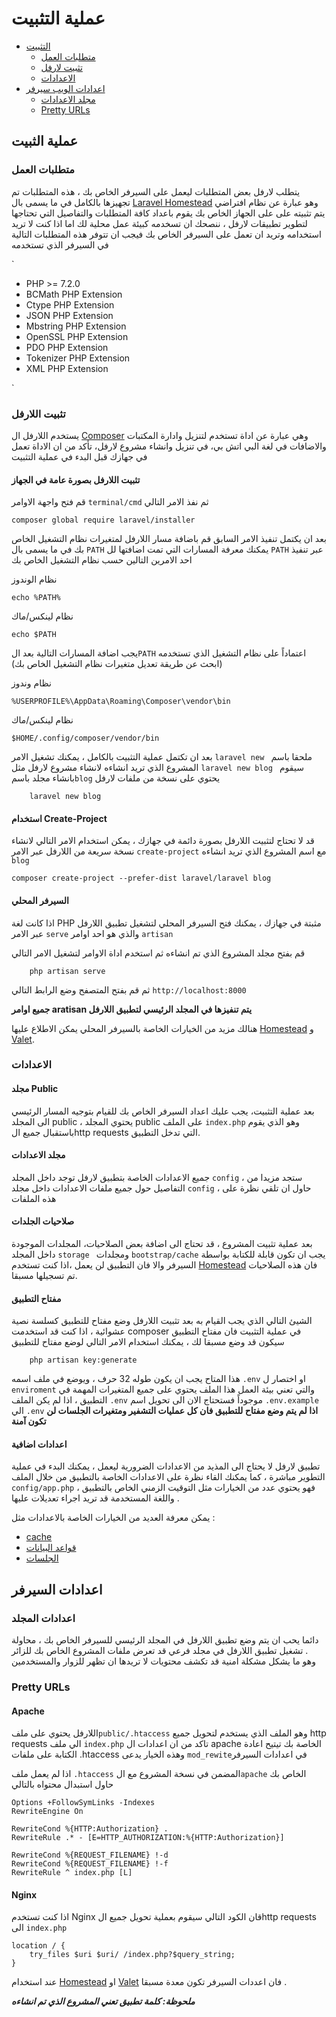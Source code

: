 # عملية التثبيت

- [التثبيت ](#installation)
    - [متطلبات العمل](#server-requirements)
    - [تثبيت لارفل](#installing-laravel)
    - [الاعدادات](#configuration)
- [اعدادات الويب سيرفر](#web-server-configuration)
    - [ مجلد الاعدادات](#directory-configuration)
    - [Pretty URLs](#pretty-urls)

<a name="installation"></a>
## عملية الثبيت

<a name="server-requirements"></a>
### متطلبات العمل

يتطلب لارفل بعض المتطلبات ليعمل على السيرفر الخاص بك ، هذه المتطلبات تم تجهيزها بالكامل في ما يسمى بال [Laravel Homestead](/docs/{{version}}/homestead)
وهو عبارة عن نظام افتراضي يتم تثبيته على على الجهاز الخاص بك   يقوم باعداد كافة المتطلبات والتفاصيل التي تحتاجها لتطوير تطبيقات لارفل ،  ننصحك ان تسخدمه كبيئة عمل محلية لك 
اما اذا كنت لا تريد استخدامه وتريد ان تعمل على السيرفر الخاص بك فيجب ان تتوفر هذه  المتطلبات التالية في السيرفر الذي تستخدمه  


`
<div class="content-list" markdown="1">

- PHP >= 7.2.0
- BCMath PHP Extension
- Ctype PHP Extension
- JSON PHP Extension
- Mbstring PHP Extension
- OpenSSL PHP Extension
- PDO PHP Extension
- Tokenizer PHP Extension
- XML PHP Extension
</div>
`




<a name="installing-laravel"></a>
### تثبيت اللارفل

يستخدم اللارفل ال
 [Composer](https://getcomposer.org) 
 وهي عبارة عن اداة تستخدم  لتنزيل وادارة  المكتبات والاضافات في لغة البي اتش بي،  في تنزيل وانشاء مشروع لارفل، تأكد  من  ان الاداة  تعمل في جهازك قبل البدء في عملية التثبيت  



#### تثبيت اللارفل بصورة عامة في الجهاز

قم فتح واجهة الاوامر `terminal/cmd` ثم  نفذ الامر التالي 

    composer global require laravel/installer
    
    
 بعد ان يكتمل تنفيذ الامر السابق قم باضافة مسار اللارفل لمتغيرات نظام التشغيل الخاص بك في ما يسمى بال `PATH` 
يمكنك معرفة المسارات التي تمت اضافتها لل `PATH` 
عبر تنفيذ احد الامرين التالين حسب نظام التشغيل الخاص بك 

نظام الوندوز

	echo %PATH%



نظام لينكس/ماك

	echo $PATH



يجب اضافة المسارات التالية بعد ال`PATH` اعتماداً على نظام التشغيل الذي تستخدمه 
(ابحث عن طريقة تعديل متغيرات نظام التشغيل الخاص بك)


نظام وندوز

	%USERPROFILE%\AppData\Roaming\Composer\vendor\bin



نظام لينكس/ماك

	$HOME/.config/composer/vendor/bin




بعد ان تكتمل عملية التثبيت بالكامل ، يمكنك تشغيل الامر `laravel new ` ملحقا باسم المشروع الذي تريد انشاءه لانشاء مشروع لارفل مثل  `laravel new blog ` سيقوم بانشاء مجلد باسم`blog` يحتوي على نسخة من ملفات لارفل 


		laravel new blog


#### استخدام  Create-Project


قد لا تحتاج لتثبيت اللارفل بصورة دائمة في جهازك ، يمكن استخدام الامر التالي لانشاء  نسخة سريعة من اللارفل عبر الامر `create-project`
مع اسم المشروع الذي تريد انشاءه `blog`

    composer create-project --prefer-dist laravel/laravel blog


#### السيرفر المحلي

اذا كانت لغة PHP مثبتة في جهازك ، يمكنك فتح السيرفر المحلي لتشغيل تطبيق اللارفل عبر الامر `serve` والذي هو احد اوامر `artisan` 





قم بفتح مجلد المشروع الذي تم انشاءه ثم استخدم اداة الاوامر لتشغيل الامر التالي 

		php artisan serve
		
ثم قم بفتح المتصفح وضع الرابط التالي `http://localhost:8000`

**جميع اوامر aratisan يتم تنفيزها في المجلد الرئيسي لتطبيق اللارفل**



هنالك مزيد من الخيارات الخاصة بالسيرفر المحلي يمكن الاطلاع عليها  [Homestead](/docs/{{version}}/homestead) و [Valet](/docs/{{version}}/valet).



<a name="configuration"></a>
### الاعدادات

#### مجلد Public


بعد عملية التثبيت، يجب عليك اعداد السيرفر الخاص بك للقيام بتوجيه المسار الرئيسي الى المجلد public ، يحتوي المجلد public على الملف `index.php`  وهو الذي يقوم باستقبال جميع الhttp requests التي تدخل التطبيق.


#### مجلد الاعدادات
جميع الاعدادات الخاصة بتطبيق لارفل توجد داخل المجلد `config`  ،  ستجد مزيدا من التفاصيل حول جميع ملفات الاعدادات داخل مجلد `config`  ، حاول ان تلقي نظرة على هذه الملفات 



#### صلاحيات الجلدات

بعد عملية تثبيت المشروع ، قد تحتاج الى  اضافة بعض الصلاحيات، المجلدات الموجودة داخل المجلد `storage ` ومجلدات `bootstrap/cache` يجب ان تكون قابلة للكتابة بواسطة السيرفر والا فان التطبيق لن يعمل ،اذا كنت تستخدم  [Homestead](/docs/{{version}}/homestead) فان هذه الصلاحيات تم تسجيلها مسبقا.

#### مفتاح التطبيق

الشيئ التالي الذي يجب القيام به بعد تثبيت اللارفل وضع مفتاح للتطبيق كسلسة نصية عشوائية ، اذا كنت قد استخدمت composer في عملية التثبيت فان  مفتاح التطبيق سيكون قد وضع مسبقا لك ، يمكنك استخدام الامر التالي لوضع مفتاح للتطبيق 

		php artisan key:generate
	 

هذا المتاح يجب ان يكون طوله 32 حرف ، ويوضع في ملف اسمه `.env` او اختصار ل `enviroment` والتي تعني بيئة العمل هذا الملف يحتوي  على جميع المتغيرات المهمة في التطبيق ، اذا لم يكن الملف `.env` موجوداً فستحتاج الان الى تحويل  اسم  `.env.example` الي `.env` 
 **اذا لم يتم وضع مفتاح للتطبيق فان كل عمليات التشفير ومتغيرات الجلسات لن تكون آمنة**

#### اعدادات اضافية

تطبيق لارفل لا يحتاج الى المذيد من الاعدادات الضرورية ليعمل ، يمكنك البدء في عملية التطوير مباشرة ، كما يمكنك القاء نظرة على الاعدادات الخاصة بالتطبيق من خلال الملف `config/app.php`  ، فهو يحتوي عدد من الخيارات مثل التوقيت الزمني الخاص بالتطبيق واللغة المستخدمة قد تريد اجراء تعديلات عليها .


يمكن معرفة العديد من الخيارات الخاصة بالاعدادات مثل :

- [cache ](/docs/{{version}}/cache#configuration)
- [قواعد البيانات](/docs/{{version}}/database#configuration)
- [الجلسات](/docs/{{version}}/session#configuration)



<a name="web-server-configuration"></a>
## اعدادات السيرفر

<a name="directory-configuration"></a>
### اعدادات المجلد 


دائما يحب ان يتم وضع تطبيق اللارفل في المجلد الرئيسي للسيرفر الخاص بك ، محاولة تشغيل تطبيق اللارفل في مجلد فرعي قد تعرض ملفات المشروع الخاص بك للزائر .   
وهو ما يشكل مشكلة امنية قد تكشف محتويات لا تريدها ان تظهر للزوار والمستخدمين

<a name="pretty-urls"></a>
### Pretty URLs

#### Apache

اللارفل يحتوي على ملف`public/.htaccess`  وهو الملف الذي يستخدم لتحويل جميع http requests الي ملف  `index.php` 
تاكد من ان اعدادات ال apache الخاصة بك تيتيح اعادة الكتابة على  ملفات .htaccess وهذه الخيار يدعى  `mod_rewite`في اعدادات السيرفر 

اذا لم يعمل ملف `.htaccess` المضمن في نسخة المشروع مع ال`apache` الخاص بك حاول استبدال محتواه بالتالي

    Options +FollowSymLinks -Indexes
    RewriteEngine On

    RewriteCond %{HTTP:Authorization} .
    RewriteRule .* - [E=HTTP_AUTHORIZATION:%{HTTP:Authorization}]

    RewriteCond %{REQUEST_FILENAME} !-d
    RewriteCond %{REQUEST_FILENAME} !-f
    RewriteRule ^ index.php [L]


#### Nginx

اذا كنت تستخدم Nginx قان الكود التالي سيقوم بعملية تحويل جميع الhttp  requests الى `index.php` 

    location / {
        try_files $uri $uri/ /index.php?$query_string;
    }



عند استخدام  [Homestead](/docs/{{version}}/homestead) او [Valet](/docs/{{version}}/valet)
فان اعددات السيرفر تكون معدة مسبقا .



***ملحوظة: كلمة تطبيق تعني المشروع الذي تم انشاءه***


